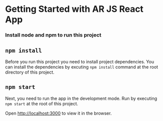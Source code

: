 # Getting Started with AR JS React App

### Install node and npm to run this project

## `npm install`

Before you run this project you need to install project dependencies.
You can install the dependencies by excuting `npm install` command at the root directory of this project.

## `npm start`

Next, you need to run the app in the development mode. Run by executing `npm start` at the root of this project.

Open [http://localhost:3000](http://localhost:3000) to view it in the browser.
